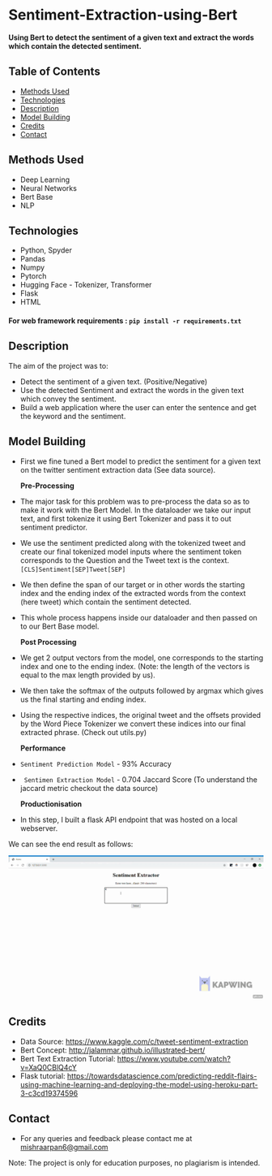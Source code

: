# Sentiment-Extraction-using-Bert
<b>Using Bert to detect the sentiment of a given text and extract the words which contain the detected sentiment.</b><br>

## Table of Contents
  * [Methods Used](#methods-used)
  * [Technologies](#technologies)  
  * [Description](#description)
  * [Model Building](#model-building)
  * [Credits](#credits)
  * [Contact](#contact)


## Methods Used
* Deep Learning
* Neural Networks
* Bert Base
* NLP

## Technologies
* Python, Spyder
* Pandas
* Numpy
* Pytorch
* Hugging Face - Tokenizer, Transformer
* Flask
* HTML

#### For web framework requirements : `pip install -r requirements.txt`

## Description
The aim of the project was to:
* Detect the sentiment of a given text. (Positive/Negative)
* Use the detected Sentiment and extract the words in the given text which convey the sentiment.
* Build a web application where the user can enter the sentence and get the keyword and the sentiment. 

## Model Building
* First we fine tuned a Bert model to predict the sentiment for a given text on the twitter sentiment extraction data (See data source). <br>

    <b> Pre-Processing </b>
* The major task for this problem was to pre-process the data so as to make it work with the Bert Model. In the dataloader we take our input text, and first tokenize it using Bert Tokenizer and pass it to out sentiment predictor.
* We use the sentiment predicted along with the tokenized tweet and create our final tokenized model inputs where the sentiment token corresponds to the Question and the Tweet text is the context.
    `[CLS]Sentiment[SEP]Tweet[SEP]`
    
* We then define the span of our target or in other words the starting index and the ending index of the extracted words from the context (here tweet) which contain the sentiment detected.
* This whole process happens inside our dataloader and then passed on to our Bert Base model.

  <b> Post Processing </b>
* We get 2 output vectors from the model, one corresponds to the starting index and one to the ending index. (Note: the length of the vectors is equal to the max length provided by us).
* We then take the softmax of the outputs followed by argmax which gives us the final starting and ending index.
* Using the respective indices, the original tweet and the offsets provided by the Word Piece Tokenizer we convert these indices into our final extracted phrase. (Check out utils.py) <br>

  <b> Performance </b>
* `Sentiment Prediction Model` - 93% Accuracy
* ` Sentimen Extraction Model` - 0.704 Jaccard Score (To understand the jaccard metric checkout the data source)

  <b> Productionisation </b>
* In this step, I built a flask API endpoint that was hosted on a local webserver.

We can see the end result as follows: <br>

<img src= "https://github.com/Arpan-Mishra/Sentiment-Extraction-using-Bert/blob/master/result.gif">

## Credits
* Data Source: https://www.kaggle.com/c/tweet-sentiment-extraction
* Bert Concept: http://jalammar.github.io/illustrated-bert/
* Bert Text Extraction Tutorial: https://www.youtube.com/watch?v=XaQ0CBlQ4cY
* Flask tutorial: https://towardsdatascience.com/predicting-reddit-flairs-using-machine-learning-and-deploying-the-model-using-heroku-part-3-c3cd19374596

## Contact
* For any queries and feedback please contact me at mishraarpan6@gmail.com

Note: The project is only for education purposes, no plagiarism is intended.
